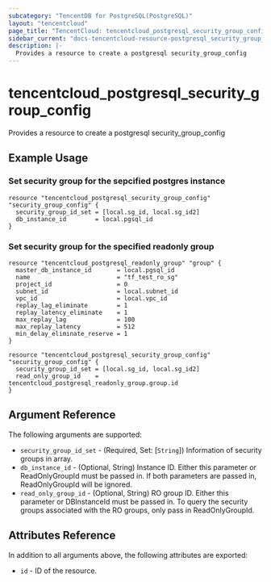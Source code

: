 ```yaml
---
subcategory: "TencentDB for PostgreSQL(PostgreSQL)"
layout: "tencentcloud"
page_title: "TencentCloud: tencentcloud_postgresql_security_group_config"
sidebar_current: "docs-tencentcloud-resource-postgresql_security_group_config"
description: |-
  Provides a resource to create a postgresql security_group_config
---
```


# tencentcloud_postgresql_security_group_config

Provides a resource to create a postgresql security_group_config

## Example Usage

### Set security group for the sepcified postgres instance

```hcl
resource "tencentcloud_postgresql_security_group_config" "security_group_config" {
  security_group_id_set = [local.sg_id, local.sg_id2]
  db_instance_id        = local.pgsql_id
}
```

### Set security group for the specified readonly group

```hcl
resource "tencentcloud_postgresql_readonly_group" "group" {
  master_db_instance_id       = local.pgsql_id
  name                        = "tf_test_ro_sg"
  project_id                  = 0
  subnet_id                   = local.subnet_id
  vpc_id                      = local.vpc_id
  replay_lag_eliminate        = 1
  replay_latency_eliminate    = 1
  max_replay_lag              = 100
  max_replay_latency          = 512
  min_delay_eliminate_reserve = 1
}

resource "tencentcloud_postgresql_security_group_config" "security_group_config" {
  security_group_id_set = [local.sg_id, local.sg_id2]
  read_only_group_id    = tencentcloud_postgresql_readonly_group.group.id
}
```

## Argument Reference

The following arguments are supported:

* `security_group_id_set` - (Required, Set: [`String`]) Information of security groups in array.
* `db_instance_id` - (Optional, String) Instance ID. Either this parameter or ReadOnlyGroupId must be passed in. If both parameters are passed in, ReadOnlyGroupId will be ignored.
* `read_only_group_id` - (Optional, String) RO group ID. Either this parameter or DBInstanceId must be passed in. To query the security groups associated with the RO groups, only pass in ReadOnlyGroupId.

## Attributes Reference

In addition to all arguments above, the following attributes are exported:

* `id` - ID of the resource.




